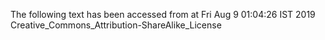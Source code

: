 The following text has been accessed from at Fri Aug 9 01:04:26 IST 2019
Creative_Commons_Attribution-ShareAlike_License
